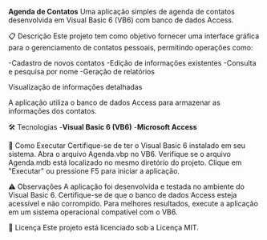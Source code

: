 **Agenda de Contatos**
Uma aplicação simples de agenda de contatos desenvolvida em Visual Basic 6 (VB6) com banco de dados Access.

📋 Descrição
Este projeto tem como objetivo fornecer uma interface gráfica para o gerenciamento de contatos pessoais, permitindo operações como:

-Cadastro de novos contatos
-Edição de informações existentes
-Consulta e pesquisa por nome
-Geração de relatórios

Visualização de informações detalhadas

A aplicação utiliza o banco de dados Access para armazenar as informações dos contatos.

🛠️ Tecnologias
-**Visual Basic 6 (VB6)**
-**Microsoft Access**

🚀 Como Executar
Certifique-se de ter o Visual Basic 6 instalado em seu sistema.
Abra o arquivo Agenda.vbp no VB6.
Verifique se o arquivo Agenda.mdb está localizado no mesmo diretório do projeto.
Clique em "Executar" ou pressione F5 para iniciar a aplicação.

⚠️ Observações
A aplicação foi desenvolvida e testada no ambiente do Visual Basic 6.
Certifique-se de que o banco de dados Access esteja acessível e não corrompido.
Para melhores resultados, execute a aplicação em um sistema operacional compatível com o VB6.

📄 Licença
Este projeto está licenciado sob a Licença MIT.
